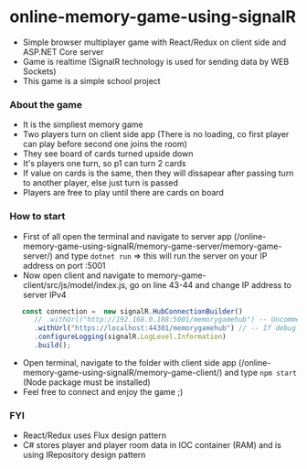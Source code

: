 # online-memory-game-using-signalR
 - Simple browser multiplayer game with React/Redux on client side and ASP.NET Core server
 - Game is realtime (SignalR technology is used for sending data by WEB Sockets)
 - This game is a simple school project
 
 ### About the game
 - It is the simpliest memory game
 - Two players turn on client side app (There is no loading, co first player can play before second one joins the room)
 - They see board of cards turned upside down
 - It's players one turn, so p1 can turn 2 cards
 - If value on cards is the same, then they will dissapear after passing turn to another player, else just turn is passed
 - Players are free to play until there are cards on board
 
 ### How to start
 - First of all open the terminal and navigate to server app (/online-memory-game-using-signalR/memory-game-server/memory-game-server/) and type `dotnet run` => this will run the server on your IP address on port :5001
 - Now open client and navigate to memory-game-client/src/js/model/index.js, go on line 43-44 and change IP address to server IPv4
 ```javascript
    const connection =  new signalR.HubConnectionBuilder()
       // .withUrl("http://192.168.0.108:5001/memorygamehub") -- Uncomment and change address to your IPv4 if running server by 'dotnet run'
       .withUrl("https://localhost:44301/memorygamehub") // -- If debug mode, change just port you are using
       .configureLogging(signalR.LogLevel.Information)
       .build();
```
 - Open terminal, navigate to the folder with client side app (/online-memory-game-using-signalR/memory-game-client/) and type `npm start` (Node package must be installed)
 - Feel free to connect and enjoy the game ;)
 
 ### FYI
 - React/Redux uses Flux design pattern
 - C# stores player and player room data in IOC container (RAM) and is using IRepository design pattern
